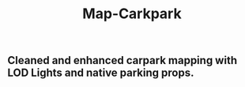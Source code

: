 <div align='center'><h1>Map-Carkpark</h3></div><br>

## Cleaned and enhanced carpark mapping with LOD Lights and native parking props.

